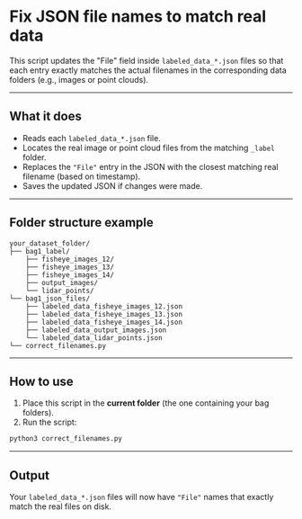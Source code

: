 # Fix JSON file names to match real data

This script updates the "File" field inside `labeled_data_*.json` files so that each entry exactly matches the actual filenames in the corresponding data folders (e.g., images or point clouds).

---

## What it does

- Reads each `labeled_data_*.json` file.
- Locates the real image or point cloud files from the matching `_label` folder.
- Replaces the `"File"` entry in the JSON with the closest matching real filename (based on timestamp).
- Saves the updated JSON if changes were made.

---

## Folder structure example

```
your_dataset_folder/
├── bag1_label/
    ├── fisheye_images_12/
    ├── fisheye_images_13/
    ├── fisheye_images_14/
    ├── output_images/
    └── lidar_points/
└── bag1_json_files/
    ├── labeled_data_fisheye_images_12.json
    ├── labeled_data_fisheye_images_13.json
    ├── labeled_data_fisheye_images_14.json
    ├── labeled_data_output_images.json
    └── labeled_data_lidar_points.json
└── correct_filenames.py
```

---

## How to use

1. Place this script in the **current folder** (the one containing your bag folders).
2. Run the script:

```bash
python3 correct_filenames.py
```
---

## Output

Your `labeled_data_*.json` files will now have `"File"` names that exactly match the real files on disk.
